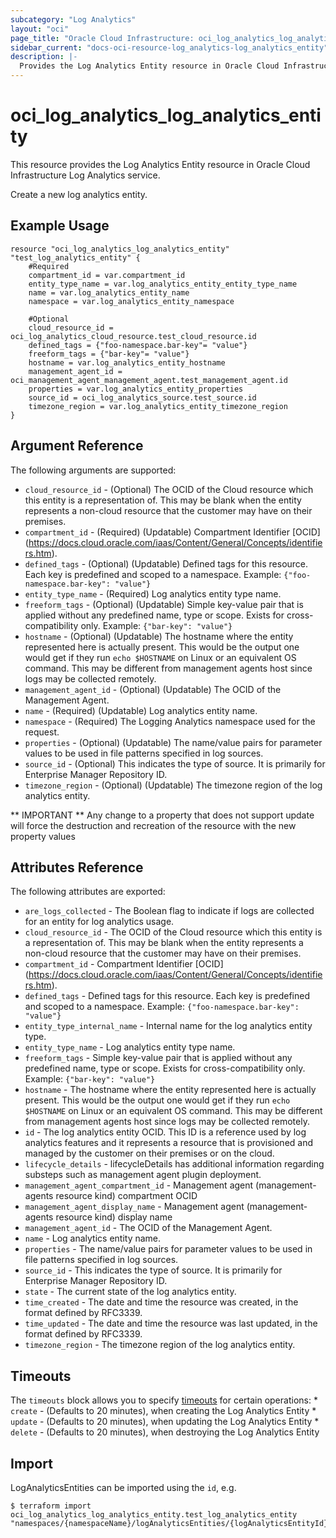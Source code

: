 ```yaml
---
subcategory: "Log Analytics"
layout: "oci"
page_title: "Oracle Cloud Infrastructure: oci_log_analytics_log_analytics_entity"
sidebar_current: "docs-oci-resource-log_analytics-log_analytics_entity"
description: |-
  Provides the Log Analytics Entity resource in Oracle Cloud Infrastructure Log Analytics service
---
```


# oci_log_analytics_log_analytics_entity
This resource provides the Log Analytics Entity resource in Oracle Cloud Infrastructure Log Analytics service.

Create a new log analytics entity.

## Example Usage

```hcl
resource "oci_log_analytics_log_analytics_entity" "test_log_analytics_entity" {
	#Required
	compartment_id = var.compartment_id
	entity_type_name = var.log_analytics_entity_entity_type_name
	name = var.log_analytics_entity_name
	namespace = var.log_analytics_entity_namespace

	#Optional
	cloud_resource_id = oci_log_analytics_cloud_resource.test_cloud_resource.id
	defined_tags = {"foo-namespace.bar-key"= "value"}
	freeform_tags = {"bar-key"= "value"}
	hostname = var.log_analytics_entity_hostname
	management_agent_id = oci_management_agent_management_agent.test_management_agent.id
	properties = var.log_analytics_entity_properties
	source_id = oci_log_analytics_source.test_source.id
	timezone_region = var.log_analytics_entity_timezone_region
}
```

## Argument Reference

The following arguments are supported:

* `cloud_resource_id` - (Optional) The OCID of the Cloud resource which this entity is a representation of. This may be blank when the entity represents a non-cloud resource that the customer may have on their premises. 
* `compartment_id` - (Required) (Updatable) Compartment Identifier [OCID] (https://docs.cloud.oracle.com/iaas/Content/General/Concepts/identifiers.htm).
* `defined_tags` - (Optional) (Updatable) Defined tags for this resource. Each key is predefined and scoped to a namespace. Example: `{"foo-namespace.bar-key": "value"}` 
* `entity_type_name` - (Required) Log analytics entity type name. 
* `freeform_tags` - (Optional) (Updatable) Simple key-value pair that is applied without any predefined name, type or scope. Exists for cross-compatibility only. Example: `{"bar-key": "value"}` 
* `hostname` - (Optional) (Updatable) The hostname where the entity represented here is actually present. This would be the output one would get if they run `echo $HOSTNAME` on Linux or an equivalent OS command. This may be different from management agents host since logs may be collected remotely. 
* `management_agent_id` - (Optional) (Updatable) The OCID of the Management Agent. 
* `name` - (Required) (Updatable) Log analytics entity name. 
* `namespace` - (Required) The Logging Analytics namespace used for the request. 
* `properties` - (Optional) (Updatable) The name/value pairs for parameter values to be used in file patterns specified in log sources. 
* `source_id` - (Optional) This indicates the type of source. It is primarily for Enterprise Manager Repository ID. 
* `timezone_region` - (Optional) (Updatable) The timezone region of the log analytics entity. 


** IMPORTANT **
Any change to a property that does not support update will force the destruction and recreation of the resource with the new property values

## Attributes Reference

The following attributes are exported:

* `are_logs_collected` - The Boolean flag to indicate if logs are collected for an entity for log analytics usage. 
* `cloud_resource_id` - The OCID of the Cloud resource which this entity is a representation of. This may be blank when the entity represents a non-cloud resource that the customer may have on their premises. 
* `compartment_id` - Compartment Identifier [OCID] (https://docs.cloud.oracle.com/iaas/Content/General/Concepts/identifiers.htm).
* `defined_tags` - Defined tags for this resource. Each key is predefined and scoped to a namespace. Example: `{"foo-namespace.bar-key": "value"}` 
* `entity_type_internal_name` - Internal name for the log analytics entity type. 
* `entity_type_name` - Log analytics entity type name. 
* `freeform_tags` - Simple key-value pair that is applied without any predefined name, type or scope. Exists for cross-compatibility only. Example: `{"bar-key": "value"}` 
* `hostname` - The hostname where the entity represented here is actually present. This would be the output one would get if they run `echo $HOSTNAME` on Linux or an equivalent OS command. This may be different from management agents host since logs may be collected remotely. 
* `id` - The log analytics entity OCID. This ID is a reference used by log analytics features and it represents a resource that is provisioned and managed by the customer on their premises or on the cloud. 
* `lifecycle_details` - lifecycleDetails has additional information regarding substeps such as management agent plugin deployment. 
* `management_agent_compartment_id` - Management agent (management-agents resource kind) compartment OCID 
* `management_agent_display_name` - Management agent (management-agents resource kind) display name 
* `management_agent_id` - The OCID of the Management Agent. 
* `name` - Log analytics entity name. 
* `properties` - The name/value pairs for parameter values to be used in file patterns specified in log sources. 
* `source_id` - This indicates the type of source. It is primarily for Enterprise Manager Repository ID. 
* `state` - The current state of the log analytics entity. 
* `time_created` - The date and time the resource was created, in the format defined by RFC3339. 
* `time_updated` - The date and time the resource was last updated, in the format defined by RFC3339. 
* `timezone_region` - The timezone region of the log analytics entity. 

## Timeouts

The `timeouts` block allows you to specify [timeouts](https://registry.terraform.io/providers/oracle/oci/latest/docs/guides/changing_timeouts) for certain operations:
	* `create` - (Defaults to 20 minutes), when creating the Log Analytics Entity
	* `update` - (Defaults to 20 minutes), when updating the Log Analytics Entity
	* `delete` - (Defaults to 20 minutes), when destroying the Log Analytics Entity


## Import

LogAnalyticsEntities can be imported using the `id`, e.g.

```
$ terraform import oci_log_analytics_log_analytics_entity.test_log_analytics_entity "namespaces/{namespaceName}/logAnalyticsEntities/{logAnalyticsEntityId}" 
```


